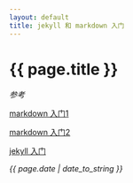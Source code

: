 ```yaml
---
layout: default
title: jekyll 和 markdown 入门
---
```

<h1> {{ page.title }} </h1>

*参考*

[markdown 入门1](https://guides.github.com/features/mastering-markdown/)

[markdown 入门2](http://www.jianshu.com/p/q81RER)

[jekyll 入门](http://trefoil.github.io/2013/10/05/jekyll.html)

*{{ page.date | date_to_string }}*
